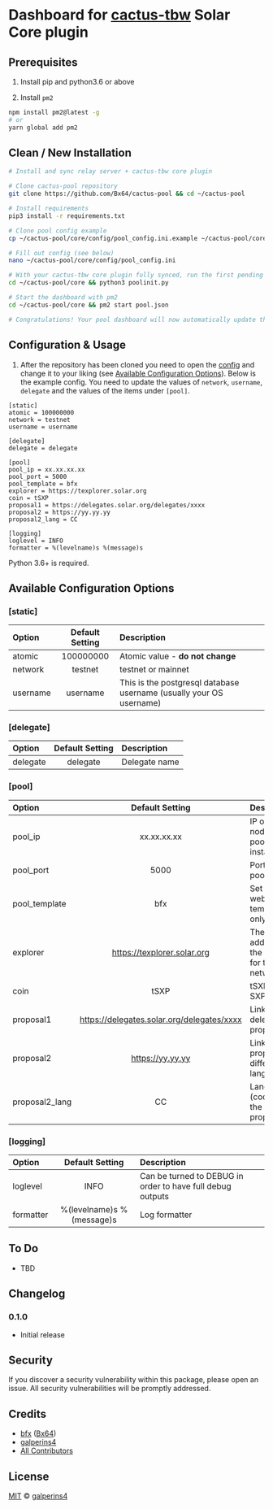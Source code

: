 # Dashboard for [cactus-tbw](https://github.com/Cactus-15-49/cactus-tbw) Solar Core plugin 

## Prerequisites

1. Install pip and python3.6 or above

2. Install `pm2`

```bash
npm install pm2@latest -g
# or
yarn global add pm2
```

## Clean / New Installation

```sh
# Install and sync relay server + cactus-tbw core plugin

# Clone cactus-pool repository
git clone https://github.com/Bx64/cactus-pool && cd ~/cactus-pool

# Install requirements
pip3 install -r requirements.txt

# Clone pool config example
cp ~/cactus-pool/core/config/pool_config.ini.example ~/cactus-pool/core/config/pool_config.ini

# Fill out config (see below)
nano ~/cactus-pool/core/config/pool_config.ini

# With your cactus-tbw core plugin fully synced, run the first pending balances check manually (only required for initialisation!)
cd ~/cactus-pool/core && python3 poolinit.py

# Start the dashboard with pm2
cd ~/cactus-pool/core && pm2 start pool.json

# Congratulations! Your pool dashboard will now automatically update the pending balances every 10 minutes.
```

## Configuration & Usage

1. After the repository has been cloned you need to open the [config](./core/config/pool_config.ini) and change it to your liking (see [Available Configuration Options](#available-configuration-options)). Below is the example config. You need to update the values of `network`, `username`, `delegate` and the values of the items under `[pool]`.

```
[static]
atomic = 100000000
network = testnet
username = username

[delegate]
delegate = delegate

[pool]
pool_ip = xx.xx.xx.xx
pool_port = 5000
pool_template = bfx
explorer = https://texplorer.solar.org
coin = tSXP
proposal1 = https://delegates.solar.org/delegates/xxxx
proposal2 = https://yy.yy.yy
proposal2_lang = CC

[logging]
loglevel = INFO
formatter = %(levelname)s %(message)s
```

Python 3.6+ is required.


## Available Configuration Options 

### [static]
| Option | Default Setting | Description | 
| :--- | :---: | :--- |
| atomic | 100000000 | Atomic value - **do not change** |
| network | testnet | testnet or mainnet |
| username | username | This is the postgresql database username (usually your OS username) |

### [delegate]
| Option | Default Setting | Description | 
| :--- | :---: | :--- |
| delegate | delegate | Delegate name |

### [pool]
| Option | Default Setting | Description | 
| :--- | :---: | :--- |
| pool_ip | xx.xx.xx.xx | IP of the node the pool is installed on |
| pool_port | 5000 | Port for pool |
| pool_template | bfx | Set the pool website template - only option |
| explorer | https://texplorer.solar.org | The address of the explorer for the network |
| coin | tSXP | tSXP or SXP |
| proposal1 | https://delegates.solar.org/delegates/xxxx | Link to delegate proposal |
| proposal2 | https://yy.yy.yy | Link to the proposal in different language |
| proposal2_lang | CC | Language (code) of the second proposal |

### [logging]
| Option | Default Setting | Description | 
| :--- | :---: | :--- |
| loglevel | INFO | Can be turned to DEBUG in order to have full debug outputs |
| formatter | %(levelname)s %(message)s | Log formatter |


## To Do

- TBD

## Changelog

### 0.1.0

- Initial release

## Security

If you discover a security vulnerability within this package, please open an issue. All security vulnerabilities will be promptly addressed.

## Credits

- [bfx](https://delegates.solar.org/delegates/bfx) ([Bx64](https://github.com/Bx64))
- [galperins4](https://github.com/galperins4)
- [All Contributors](../../contributors)

## License

[MIT](LICENSE) © [galperins4](https://github.com/galperins4)
